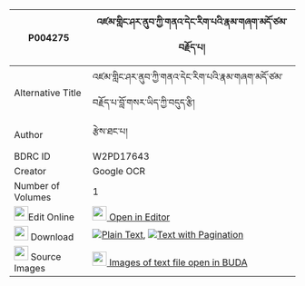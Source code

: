 |P004275|འཛམ་གླིང་ཤར་ནུབ་ཀྱི་གནའ་དེང་རིག་པའི་རྣམ་གཞག་མདོ་ཙམ་བརྗོད་པ། 
| --- | --- 
|Alternative Title |འཛམ་གླིང་ཤར་ནུབ་ཀྱི་གནའ་དེང་རིག་པའི་རྣམ་གཞག་མདོ་ཙམ་བརྗོད་པ་བློ་གསར་ཡིད་ཀྱི་བདུད་རྩི།
|Author| རྩེས་ཐང་པ།
|BDRC ID | W2PD17643
|Creator | Google OCR
|Number of Volumes| 1
|<img width="25" src="https://img.icons8.com/color/25/000000/edit-property.png">Edit Online| [<img width="25" src="https://avatars.githubusercontent.com/u/45091458?s=200&v=4"> Open in Editor](http://editor.openpecha.org/P004275)
|<img width="25" src="https://img.icons8.com/fluent/48/000000/download-2.png"/>  Download | [![](https://img.icons8.com/color/20/000000/txt.png)Plain Text](https://github.com/Openpecha/P004275/releases/download/v1/dzamling_shar_nub_kyi_na_deng__plain_P004275.zip), [![](https://img.icons8.com/color/20/000000/txt.png)Text with Pagination](https://github.com/Openpecha/P004275/releases/download/v1/dzamling_shar_nub_kyi_na_deng__pages_P004275.zip)
|<img width="25" src="https://img.icons8.com/plasticine/100/000000/pictures-folder.png"/>  Source Images | [<img width="25" src="https://library.bdrc.io/icons/BUDA-small.svg"> Images of text file open in BUDA](https://library.bdrc.io/show/bdr:W2PD17643)